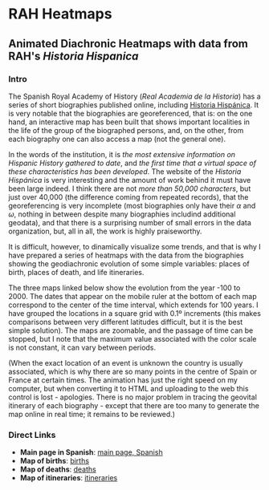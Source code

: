 # RAH Heatmaps
## Animated Diachronic Heatmaps with data from RAH's *Historia Hispanica*

### Intro
The Spanish Royal Academy of History (*Real Academia de la Historia*) has a series of short biographies published online, including [Historia Hispánica](https://historia-hispanica.rah.es).
It is very notable that the biographies are georeferenced, that is: on the one hand, an interactive map has been built that shows important localities in the life of the group of the biographed persons, and, on the other, from each biography one can also access a map (not the general one).

In the words of the institution, it is *the most extensive information on Hispanic History gathered to date*, and *the first time that a virtual space of these characteristics has been developed*.
The website of the *Historia Hispánica* is very interesting and the amount of work behind it must have been large indeed.
I think there are not *more than 50,000 characters*, but just over 40,000 (the difference coming from repeated records),
that the georeferencing is very incomplete (most biographies only have their *α* and *ω*, nothing in between despite many biographies includind additional geodata),
and that there is a surprising number of small errors in the data organization,
but, all in all, the work is highly praiseworthy.

It is difficult, however, to dinamically visualize some trends, and that is why I have prepared a series of heatmaps with the data from the biographies showing the geodiachronic evolution of some simple variables: places of birth, places of death, and life itineraries.

The three maps linked below show the evolution from the year -100 to 2000.
The dates that appear on the mobile ruler at the bottom of each map correspond to the center of the time interval, which extends for 100 years.
I have grouped the locations in a square grid with 0.1º increments (this makes comparisons between very different latitudes difficult, but it is the best simple solution).
The maps are zoomable, and the passage of time can be stopped, but I note that the maximum value associated with the color scale is not constant, it can vary between periods.

(When the exact location of an event is unknown the country is usually associated, which is why there are so many points in the centre of Spain or France at certain times.
The animation has just the right speed on my computer, but when converting it to HTML and uploading to the web this control is lost - apologies.
There is no major problem in tracing the geovital itinerary of each biography - except that there are too many to generate the map online in real time; it remains to be reviewed.)

### Direct Links
- **Main page in Spanish**: [main page, Spanish](https://rigonz.github.io/RAH_Heatmaps/) 
- **Map of births**: [births](https://htmlpreview.github.io/?https://github.com/Rigonz/RAH_Heatmaps/blob/main/docs/200%20rah_heatmap%20R0%20BI.html) 
- **Map of deaths**: [deaths](https://htmlpreview.github.io/?https://github.com/Rigonz/RAH_Heatmaps/blob/main/docs/200%20rah_heatmap%20R0%20DE.html) 
- **Map of itineraries**: [itineraries](https://htmlpreview.github.io/?https://github.com/Rigonz/RAH_Heatmaps/blob/main/docs/200%20rah_heatmap%20R0%20IT.html) 
